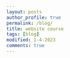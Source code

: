 ```yaml
---
layout: posts
author_profile: true
permalink: /blog/
title: website course
tags: [blog]
modified: 1-4-2023
comments: true
---
```

